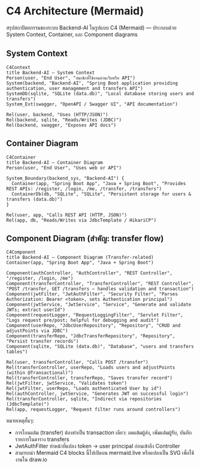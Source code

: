 # C4 Architecture (Mermaid)

สรุปสถาปัตยกรรมของระบบ Backend-AI ในรูปแบบ C4 (Mermaid) — ประกอบด้วย System Context, Container, และ Component diagrams

## System Context

```mermaid
C4Context
title Backend-AI — System Context
Person(user, "End User", "สมาชิกที่ใช้งานผ่านเว็บหรือ API")
System(backend, "Backend-AI", "Spring Boot application providing authentication, user management and transfers API")
SystemDb(sqlite, "SQLite (data.db)", "Local database storing users and transfers")
System_Ext(swagger, "OpenAPI / Swagger UI", "API documentation")

Rel(user, backend, "Uses (HTTP/JSON)")
Rel(backend, sqlite, "Reads/Writes (JDBC)")
Rel(backend, swagger, "Exposes API docs")
```

## Container Diagram

```mermaid
C4Container
title Backend-AI — Container Diagram
Person(user, "End User", "Uses web or API")

System_Boundary(backend_sys, "Backend-AI") {
  Container(app, "Spring Boot App", "Java + Spring Boot", "Provides REST APIs: /register, /login, /me, /transfer, /transfers")
  ContainerDb(db, "SQLite", "SQLite", "Persistent storage for users & transfers (data.db)")
}

Rel(user, app, "Calls REST API (HTTP, JSON)")
Rel(app, db, "Reads/Writes via JdbcTemplate / HikariCP")
```

## Component Diagram (สำคัญ: transfer flow)

```mermaid
C4Component
title Backend-AI — Component Diagram (Transfer-related)
Container(app, "Spring Boot App", "Java + Spring Boot")

Component(authController, "AuthController", "REST Controller", "/register, /login, /me")
Component(transferController, "TransferController", "REST Controller", "POST /transfer, GET /transfers — handles validation and transaction")
Component(jwtFilter, "JwtAuthFilter", "Security Filter", "Parses Authorization: Bearer <token>, sets Authentication principal")
Component(jwtService, "JwtService", "Service", "Generate and validate JWTs; extract userId")
Component(requestLogger, "RequestLoggingFilter", "Servlet Filter", "Logs request pre/post; helpful for debugging and audit")
Component(userRepo, "JdbcUserRepository", "Repository", "CRUD and adjustPoints via JDBC")
Component(transferRepo, "JdbcTransferRepository", "Repository", "Persist transfer records")
Component(sqlite, "SQLite (data.db)", "Database", "users and transfers tables")

Rel(user, transferController, "Calls POST /transfer")
Rel(transferController, userRepo, "Loads users and adjustPoints (within @Transactional)")
Rel(transferController, transferRepo, "Saves transfer record")
Rel(jwtFilter, jwtService, "Validates token")
Rel(jwtFilter, userRepo, "Loads authenticated User by id")
Rel(authController, jwtService, "Generates JWT on successful login")
Rel(transferController, sqlite, "Indirect via repositories (JdbcTemplate)")
Rel(app, requestLogger, "Request filter runs around controllers")
```

หมายเหตุสั้นๆ:
- การโอนแต้ม (transfer) ต้องทำเป็น transaction เดียว: ลดแต้มผู้ส่ง, เพิ่มแต้มผู้รับ, บันทึกรายการในตาราง transfers
- JwtAuthFilter ทำหน้าที่แปลง token -> user principal ก่อนเข้าถึง Controller
- สามารถนำ Mermaid C4 blocks นี้ไปเปิดบน mermaid.live หรือแปลงเป็น SVG เพื่อใช้งานใน draw.io

